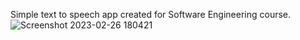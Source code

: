 Simple text to speech app created for Software Engineering course.
![Screenshot 2023-02-26 180421](https://user-images.githubusercontent.com/39134175/221421871-8f399c6d-f437-43f3-8da3-5d3f5f25a438.jpg)


